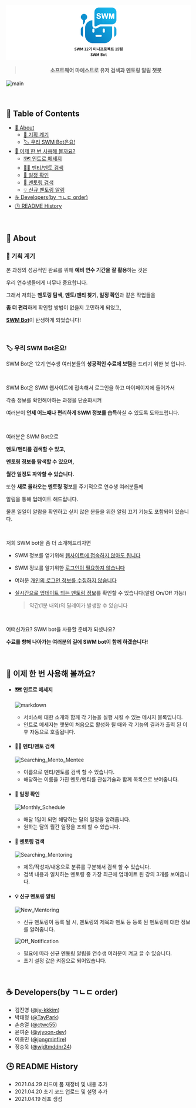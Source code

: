 <h4 align="center"> 

  ![logo](img/Title.png)
  
  > 소프트웨어 마에스트로 유저 검색과 멘토링 알림 챗봇

</h4>


<p align = "center">

![main](img/Main.gif)

</p>

<br/>

## 🚩 Table of Contents

- [🤖 About](#robot-about)
  - [🥚 기획 계기](#egg-기획-계기)
  - [🏷️ 우리 SWM Bot은요!](#label-우리-swm-bot은요)
- [🏃 이제 한 번 사용해 볼까요?](#runner-이제-한-번-사용해-볼까요)
  - [🗺️ 인트로 메세지](#world_map-인트로-메세지)
  - [👩‍👦 멘티/멘토 검색](#family_woman_boy-멘티멘토-검색)
  - [📅 일정 확인](#date-일정-확인)
  - [🔎 멘토링 검색](#mag_right-멘토링-검색)
  - [💡 신규 멘토링 알림](#bulb-신규-멘토링-알림)
- [☕ Developers(by ㄱㄴㄷ order)](#coffee-developersby-ㄱㄴㄷ-order)
- [🕒 README History](#clock3-readme-history)


<br/>

## 🤖 About

### 🥚 기획 계기

본 과정의 성공적인 완료를 위해 **예비 연수 기간을 잘 활용**하는 것은

우리 연수생들에게 너무나 중요합니다.

그래서 저희는 **멘토링 탐색, 멘토/멘티 찾기, 일정 확인**과 같은 작업들을 

**좀 더 편리**하게 확인할 방법이 없을지 고민하게 되었고, 

<u>**SWM Bot**</u>이 탄생하게 되었습니다!

<br/>

### 🏷️ 우리 SWM Bot은요!

SWM Bot은 12기 연수생 여러분들의 **성공적인 수료에 보탬**을 드리기 위한 봇 입니다.

<br/>

SWM Bot은 SWM 웹사이트에 접속해서 로그인을 하고 마이페이지에 들어가서 

각종 정보를 확인해야하는 과정을 단순화시켜 

여러분이 **언제 어느때나 편리하게 SWM 정보를 습득**하실 수 있도록 도와드립니다.

<br/>

여러분은 SWM Bot으로

**멘토/멘티를 검색할 수 있고,**

**멘토링 정보를 탐색할 수 있으며,**

**월간 일정도 파악할 수 있습니다.** 

또한 **새로 올라오는 멘토링 정보**를 주기적으로 연수생 여러분들께 

알림을 통해 업데이트 해드립니다.

물론 일일이 알람을 확인하고 싶지 않은 분들을 위한 알림 끄기 기능도 포함되어 있습니다.

<br/>

저희 SWM bot을 좀 더 소개해드리자면


- SWM 정보를 얻기위해 <u>웹사이트에 접속하지 않아도 됩니다</u>

- SWM 정보를 알기위한 <u>로그인이 필요하지 않습니다</u>

- 여러분 <u>개인의 로그인 정보를 수집하지 않습니다</u>

- <u>실시간으로 업데이트 되는 멘토링 정보</u>를 확인할 수 있습니다(알림 On/Off 가능!)
    > 약간(1분 내외)의 딜레이가 발생할 수 있습니다

<br/>

어떠신가요? SWM bot을 사용할 준비가 되셨나요?

**수료를 향해 나아가는 여러분의 길에 SWM bot이 함께 하겠습니다!**

<br/>

## 🏃 이제 한 번 사용해 볼까요? 

- #### 🗺️ 인트로 메세지

  ![markdown](https://i.ibb.co/SK1jNg2/image.png)

   * 서비스에 대한 소개와 함께 각 기능을 실행 시킬 수 있는 메시지 블록입니다.
   * 인트로 메세지는 챗봇이 처음으로 활성화 될 때와 각 기능의 결과가 출력 된 이후 자동으로 호출됩니다.


- #### 👩‍👦 멘티/멘토 검색

  ![Searching_Mento_Mentee](img/Searching_Mento_Mentee.gif)

  * 이름으로 멘티/멘토를 검색 할 수 있습니다.
  * 해당하는 이름을 가진 멘토/멘티를 관심기술과 함께 목록으로 보여줍니다.

- #### 📅 일정 확인

  ![Monthly_Schedule](img/Monthly_Schedule.gif)

  * 매달 1일이 되면 해당하는 달의 일정을 알려줍니다.
  * 원하는 달의 월간 일정을 조회 할 수 있습니다.


- #### 🔎 멘토링 검색

  ![Searching_Mentoring](img/Searching_Mentoring.gif)
  

  * 제목/작성자/내용으로 분류를 구분해서 검색 할 수 있습니다.
  * 검색 내용과 일치하는 멘토링 중 가장 최근에 업데이트 된 강의 3개를 보여줍니다.


- #### 💡 신규 멘토링 알림

  ![New_Mentoring](img/New_Mentoring.gif)

  * 신규 멘토링이 등록 될 시, 멘토링의 제목과 멘토 등 등록 된 멘토링에 대한 정보를 알려줍니다.

  ![Off_Notification](img/OFF_Notification.gif)

  * 필요에 따라 신규 멘토링 알림을 연수생 여러분이 켜고 끌 수 있습니다. 
  * 초기 설정 값은 켜짐으로 되어있습니다.



<br/>

## ☕ Developers(by ㄱㄴㄷ order)

- 김진영 ([@jy-kkkim](https://github.com/jy-kkkim))
- 박태형 ([@TayPark](https://github.com/TayPark))
- 손승열 ([@ctwc55](https://github.com/ctwc55))
- 윤여준 ([@yjyoon-dev](https://github.com/yjyoon-dev))
- 이종민 ([@jongminfire](https://github.com/jongminfire))
- 정승욱 ([@wjdtmddnr24](https://github.com/wjdtmddnr24))



## 🕒 README History
- 2021.04.29 리드미 폼 재정비 및 내용 추가
- 2021.04.20 초기 코드 업로드 및 설명 추가
- 2021.04.19 레포 생성







